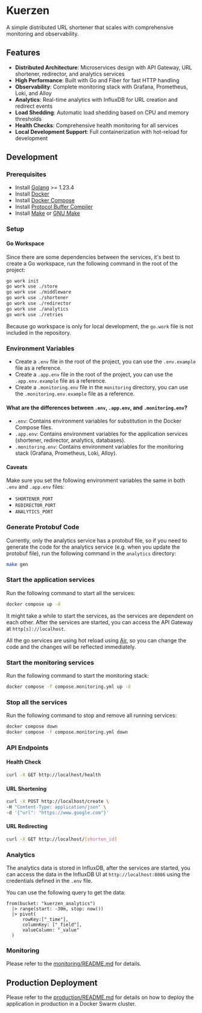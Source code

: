 # Kuerzen

A simple distributed URL shortener that scales with comprehensive monitoring and observability.

## Features

- **Distributed Architecture**: Microservices design with API Gateway, URL shortener, redirector, and analytics services
- **High Performance**: Built with Go and Fiber for fast HTTP handling
- **Observability**: Complete monitoring stack with Grafana, Prometheus, Loki, and Alloy
- **Analytics**: Real-time analytics with InfluxDB for URL creation and redirect events
- **Load Shedding**: Automatic load shedding based on CPU and memory thresholds
- **Health Checks**: Comprehensive health monitoring for all services
- **Local Development Support**: Full containerization with hot-reload for development

## Development

### Prerequisites

- Install [Golang](https://go.dev/dl/) >= 1.23.4
- Install [Docker](https://docs.docker.com/get-docker/)
- Install [Docker Compose](https://docs.docker.com/compose/install/)
- Install [Protocol Buffer Compiler](https://grpc.io/docs/protoc-installation/)
- Install [Make](https://www.gnu.org/software/make/) or [GNU Make](https://www.gnu.org/software/make/)

### Setup

#### Go Workspace

Since there are some dependencies between the services, it's best to create a Go workspace, run the following command in the root of the project:

```bash
go work init
go work use ./store
go work use ./middleware
go work use ./shortener
go work use ./redirector
go work use ./analytics
go work use ./retries
```

Because go workspace is only for local development, the `go.work` file is not included in the repository.

### Environment Variables

- Create a `.env` file in the root of the project, you can use the `.env.example` file as a reference.
- Create a `.app.env` file in the root of the project, you can use the `.app.env.example` file as a reference.
- Create a `.monitoring.env` file in the `monitoring` directory, you can use the `.monitoring.env.example` file as a reference.

#### What are the differences between `.env`, `.app.env`, and `.monitoring.env`?

- `.env`: Contains environment variables for substitution in the Docker Compose files.
- `.app.env`: Contains environment variables for the application services (shortener, redirector, analytics, databases).
- `.monitoring.env`: Contains environment variables for the monitoring stack (Grafana, Prometheus, Loki, Alloy).

#### Caveats

Make sure you set the following environment variables the same in both `.env` and `.app.env` files:

- `SHORTENER_PORT`
- `REDIRECTOR_PORT`
- `ANALYTICS_PORT`

### Generate Protobuf Code

Currently, only the analytics service has a protobuf file, so if you need to generate the code for the analytics service (e.g. when you update the protobuf file), run the following command in the `analytics` directory:

```bash
make gen
```

### Start the application services

Run the following command to start all the services:

```bash
docker compose up -d
```

It might take a while to start the services, as the services are dependent on each other. After the services are started, you can access the API Gateway at `http[s]://localhost`.

All the go services are using hot reload using [Air](https://github.com/air-verse/air), so you can change the code and the changes will be reflected immediately.

### Start the monitoring services

Run the following command to start the monitoring stack:

```bash
docker compose -f compose.monitoring.yml up -d
```

### Stop all the services

Run the following command to stop and remove all running services:

```bash
docker compose down
docker compose -f compose.monitoring.yml down
```

### API Endpoints

#### Health Check

```bash
curl -X GET http://localhost/health
```

#### URL Shortening

```bash
curl -X POST http://localhost/create \
-H "Content-Type: application/json" \
-d '{"url": "https://www.google.com"}'
```

#### URL Redirecting

```bash
curl -X GET http://localhost/[shorten_id]
```

### Analytics

The analytics data is stored in InfluxDB, after the services are started, you can access the data in the InfluxDB UI at `http://localhost:8086` using the credentials defined in the `.env` file.

You can use the following query to get the data:

```flux
from(bucket: "kuerzen_analytics")
  |> range(start: -30m, stop: now())
  |> pivot(
      rowKey:["_time"],
      columnKey: ["_field"],
      valueColumn: "_value"
  )
```

### Monitoring

Please refer to the [monitoring/README.md](monitoring/README.md) for details.

## Production Deployment

Please refer to the [production/README.md](production/README.md) for details on how to deploy the application in production in a Docker Swarm cluster.
